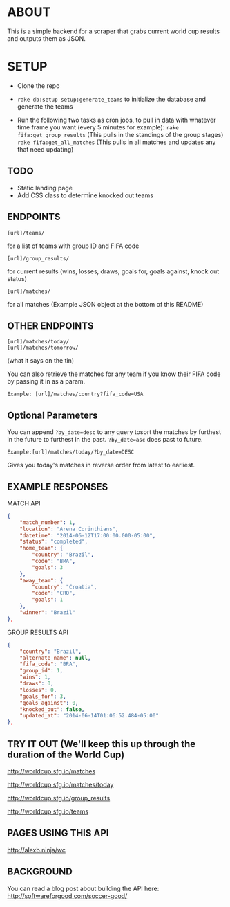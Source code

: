 # ABOUT

This is a simple backend for a scraper that grabs current world cup results and outputs them as JSON.

# SETUP

* Clone the repo

* ```rake db:setup setup:generate_teams``` to initialize the database and generate the teams

* Run the following two tasks as cron jobs, to pull in data with whatever time frame you want (every 5 minutes for example):
```rake fifa:get_group_results``` (This pulls in the standings of the group stages)
```rake fifa:get_all_matches``` (This pulls in all matches and updates any that need updating)

## TODO

* Static landing page
* Add CSS class to determine knocked out teams

## ENDPOINTS

    [url]/teams/
for a list of teams with group ID and FIFA code

    [url]/group_results/
for current results (wins, losses, draws, goals for, goals against, knock out status)

    [url]/matches/
for all matches (Example JSON object at the bottom of this README)

## OTHER ENDPOINTS

    [url]/matches/today/
    [url]/matches/tomorrow/

(what it says on the tin)

You can also retrieve the matches for any team if you know their FIFA code by passing it in as a param.

    Example: [url]/matches/country?fifa_code=USA

## Optional Parameters

You can append `?by_date=desc` to any query tosort the matches by furthest in the future to furthest in the past. `?by_date=asc` does past to future.

    Example:[url]/matches/today/?by_date=DESC

Gives you today's matches in reverse order from latest to earliest.

## EXAMPLE RESPONSES

MATCH API

```json
{
    "match_number": 1,
    "location": "Arena Corinthians",
    "datetime": "2014-06-12T17:00:00.000-05:00",
    "status": "completed",
    "home_team": {
        "country": "Brazil",
        "code": "BRA",
        "goals": 3
    },
    "away_team": {
        "country": "Croatia",
        "code": "CRO",
        "goals": 1
    },
    "winner": "Brazil"
},
```
GROUP RESULTS API

```json
{
    "country": "Brazil",
    "alternate_name": null,
    "fifa_code": "BRA",
    "group_id": 1,
    "wins": 1,
    "draws": 0,
    "losses": 0,
    "goals_for": 3,
    "goals_against": 0,
    "knocked_out": false,
    "updated_at": "2014-06-14T01:06:52.484-05:00"
},
```

## TRY IT OUT (We'll keep this up through the duration of the World Cup)

http://worldcup.sfg.io/matches

http://worldcup.sfg.io/matches/today

http://worldcup.sfg.io/group_results

http://worldcup.sfg.io/teams

## PAGES USING THIS API

http://alexb.ninja/wc

## BACKGROUND

You can read a blog post about building the API here:
http://softwareforgood.com/soccer-good/
